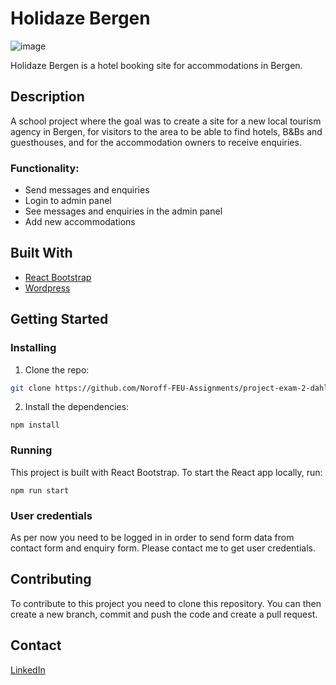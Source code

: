 # Holidaze Bergen

![image](https://tinasportfolio.netlify.app/images/img-1.jpg)

Holidaze Bergen is a hotel booking site for accommodations in Bergen.

## Description

A school project where the goal was to create a site for a new local tourism agency in Bergen, for visitors to the area to be able to find hotels, B&Bs and guesthouses, and for the accommodation owners to receive enquiries.

### Functionality:
- Send messages and enquiries
- Login to admin panel
- See messages and enquiries in the admin panel
- Add new accommodations

## Built With

- [React Bootstrap](https://react-bootstrap.github.io)
- [Wordpress](https://wordpress.com)

## Getting Started

### Installing

1. Clone the repo:

```bash
git clone https://github.com/Noroff-FEU-Assignments/project-exam-2-dahltina.git
```

2. Install the dependencies:

```
npm install
```

### Running

This project is built with React Bootstrap. To start the React app locally, run:

```
npm run start
```

### User credentials
As per now you need to be logged in in order to send form data from contact form and enquiry form. Please contact me to get user credentials.

## Contributing

To contribute to this project you need to clone this repository. You can then create a new branch, commit and push the code and create a pull request.

## Contact

[LinkedIn](https://www.linkedin.com/in/tina-dahl-17531389/)
